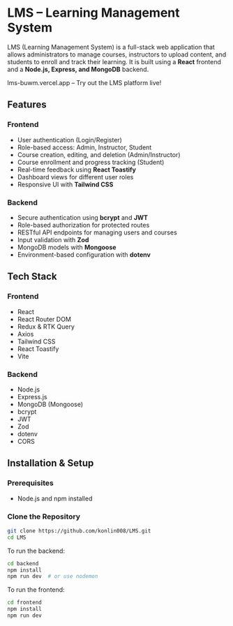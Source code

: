 # LMS – Learning Management System

LMS (Learning Management System) is a full-stack web application that allows administrators to manage courses, instructors to upload content, and students to enroll and track their learning. It is built using a **React** frontend and a **Node.js, Express, and MongoDB** backend.

lms-buwm.vercel.app – Try out the LMS platform live!

## Features

### Frontend

- User authentication (Login/Register)
- Role-based access: Admin, Instructor, Student
- Course creation, editing, and deletion (Admin/Instructor)
- Course enrollment and progress tracking (Student)
- Real-time feedback using **React Toastify**
- Dashboard views for different user roles
- Responsive UI with **Tailwind CSS**

### Backend

- Secure authentication using **bcrypt** and **JWT**
- Role-based authorization for protected routes
- RESTful API endpoints for managing users and courses
- Input validation with **Zod**
- MongoDB models with **Mongoose**
- Environment-based configuration with **dotenv**

## Tech Stack

### Frontend

- React
- React Router DOM
- Redux & RTK Query
- Axios
- Tailwind CSS
- React Toastify
- Vite

### Backend

- Node.js
- Express.js
- MongoDB (Mongoose)
- bcrypt
- JWT
- Zod
- dotenv
- CORS

## Installation & Setup

### Prerequisites

- Node.js and npm installed

### Clone the Repository

```bash
git clone https://github.com/konlin008/LMS.git
cd LMS
```

To run the backend:

```bash
cd backend
npm install
npm run dev  # or use nodemon
```

To run the frontend:

```bash
cd frontend
npm install
npm run dev
```
